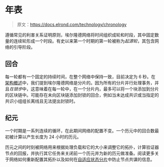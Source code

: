 # 年表

> 原文：<https://docs.elrond.com/technology/chronology>

 遵循常见的利害关系证明原则，埃尔隆德网络将时间组织成轮和时段，其中固定数量的连续轮形成一个时段。有史以来第一个时期的第一轮被称为*起源轮*，其包含网络的引导阶段。

## **回合**

每一轮都有一个固定的持续时间，在整个网络中保持一致，目前决定为 6 秒。在[架构概述](/technology/architecture-overview)中，我们提到埃尔隆德网络是分片的。因为所有的分片并行处理事务，并且*在锁步*中，这意味着在每一轮中，在一个分片内，最多可以将一个块添加到分片的区块链中。可能存在未向区块链添加封锁的回合，例如当未达成共识或当指定的共识小组组长离线且无法提出封锁时。

## **纪元**

一个时期是一系列连续的循环，在此期间网络的配置不变。一个历元中的回合数最初被计算以产生长度为 24 小时的历元。

历元之间的时刻被网络用来根据处理负载和它的大小来调整它的拓扑，计算验证器节点的回报，并执行其它任务来关闭前一个历元并为新的历元做准备。阅读更多关于网络如何重新配置其拓扑以及如何在[自适应状态分片](/technology/adaptive-state-sharding)中防止节点共谋的信息。